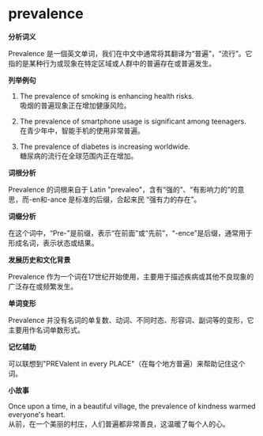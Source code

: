 # prevalence

**分析词义**

  

Prevalence 是一個英文单词，我们在中文中通常将其翻译为“普遍”，“流行”。它指的是某种行为或现象在特定区域或人群中的普遍存在或普遍发生。

  

**列举例句**

  

1.  The prevalence of smoking is enhancing health risks.  
    吸烟的普遍现象正在增加健康风险。
    
      
    
2.  The prevalence of smartphone usage is significant among teenagers.  
    在青少年中，智能手机的使用非常普遍。
    
      
    
3.  The prevalence of diabetes is increasing worldwide.  
    糖尿病的流行在全球范围内正在增加。
    
      
    

  

**词根分析**

  

Prevalence 的词根来自于 Latin "prevaleo"，含有“强的”、“有影响力的”的意思，而-en和-ance 是标准的后缀，合起来民 “强有力的存在”。

  

**词缀分析**

  

在这个词中，“Pre-”是前缀，表示“在前面”或“先前”，“-ence”是后缀，通常用于形成名词，表示状态或结果。

  

**发展历史和文化背景**

  

Prevalence 作为一个词在17世纪开始使用，主要用于描述疾病或其他不良现象的广泛存在或频繁发生。

  

**单词变形**

  

Prevalence 并没有名词的单复数、动词、不同时态、形容词、副词等的变形，它主要用作名词单数形式。

  

**记忆辅助**

  

可以联想到"PREValent in every PLACE"（在每个地方普遍）来帮助记住这个词。

  

**小故事**

  

Once upon a time, in a beautiful village, the prevalence of kindness warmed everyone's heart.  
从前，在一个美丽的村庄，人们普遍都非常善良，这温暖了每个人的心。
